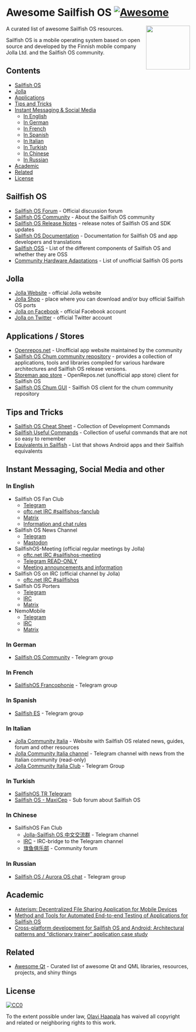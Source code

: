 # Awesome Sailfish OS [![Awesome](https://awesome.re/badge.svg)](https://awesome.re)

[<img src="sfos_fans.jpg" align="right" width="120">](https://sailfishos.org/community/)

A curated list of awesome Sailfish OS resources.

Sailfish OS is a mobile operating system based on open source and developed by the Finnish mobile company Jolla Ltd. and the Sailfish OS community.

## Contents

<!-- START doctoc generated TOC please keep comment here to allow auto update -->

<!-- DON'T EDIT THIS SECTION, INSTEAD RE-RUN doctoc TO UPDATE -->

* [Sailfish OS](#sailfish-os)
* [Jolla](#jolla)
* [Applications](#applications)
* [Tips and Tricks](#tips-and-tricks)
* [Instant Messaging & Social Media](#instant-messaging)
  * [In English](#in-english)
  * [In German](#in-german)
  * [In French](#in-french)
  * [In Spanish](#in-spanish)
  * [In Italian](#in-italian)
  * [In Turkish](#in-turkish)
  * [In Chinese](#in-chinese)
  * [In Russian](#in-russian)
* [Academic](#academic)
* [Related](#related)
* [License](#license)

<!-- END doctoc generated TOC please keep comment here to allow auto update -->

## Sailfish OS

* [Sailfish OS Forum](https://forum.sailfishos.org/) - Official discussion forum
* [Sailfish OS Community](https://sailfishos.org/community/) - About the Sailfish OS community
* [Sailfish OS Release Notes](https://forum.sailfishos.org/tag/release-notes) - release notes of Sailfish OS and SDK updates
* [Sailfish OS Documentation](https://docs.sailfishos.org/) - Documentation for Sailfish OS and app developers and translations
* [Sailfish OSS](https://wiki.merproject.org/wiki/SailfishOSS) - List of the different components of Sailfish OS and whether they are OSS
* [Community Hardware Adaptations](https://forum.sailfishos.org/t/community-hardware-adaptations/14081) - List of unofficial Sailfish OS ports

## Jolla
* [Jolla Website](https://jolla.com/) - official Jolla website
* [Jolla Shop](https://shop.jolla.com/) - place where you can download and/or buy official Sailfish OS ports
* [Jolla on Facebook](http://www.facebook.com/jollaofficial) - official Facebook account
* [Jolla on Twitter](http://twitter.com/jollahq) - official Twitter account

## Applications / Stores
* [Openrepos.net](https://openrepos.net/) - Unofficial app website maintained by the community
* [Sailfish OS Chum community repository](https://github.com/sailfishos-chum/main) - provides a collection of applications, tools and libraries compiled for various hardware architectures and Sailfish OS release versions.
* [Storeman app store](https://github.com/storeman-developers/harbour-storeman) - OpenRepos.net (unofficial app store) client for Sailfish OS
* [Sailfish OS Chum GUI](https://chumrpm.netlify.app/) - Sailfish OS client for the chum community repository 

## Tips and Tricks

* [Sailfish OS Cheat Sheet](https://sailfishos.org/wiki/Sailfish_OS_Cheat_Sheet) - Collection of Development Commands
* [Sailfish Useful Commands](https://github.com/olpeh/sailfish-useful-commands) -
  Collection of useful commands that are not so easy to remember
* [Equivalents in Sailfish](https://github.com/maidis/equivalentsinsailfish) - List that shows Android apps and their Sailfish equivalents

## Instant Messaging, Social Media and other

### In English

* Sailfish OS Fan Club
  * [Telegram](https://t.me/+KeJKDDA60uU2M2Q0)
  * [oftc.net IRC #sailfishos-fanclub](https://webchat.oftc.net/?channels=sailfishos-fanclub)
  * [Matrix](https://riot.im/app/#/room/#jfc:matrix.org)
  * [Information and chat rules](https://telegra.ph/Sailfish-OS-Fan-Club-05-19)
* Sailfish OS News Channel
  * [Telegram](https://t.me/sailfishosnews)
  * [Mastodon](https://mastodon.social/@sailfishosnews)
* SailfishOS-Meeting (official regular meetings by Jolla)
  * [oftc.net IRC #sailfishos-meeting](https://webchat.oftc.net/?channels=#sailfishos-meeting)
  * [Telegram READ-ONLY](https://t.me/joinchat/AAAAAFcbasJX67Fu-aGxxQ)
  * [Meeting announcements and information](https://forum.sailfishos.org/tag/community-meeting)
* Sailfish OS on IRC (official channel by Jolla)
  * [oftc.net IRC #sailfishos](https://webchat.oftc.net/?channels=sailfishos)
* Sailfish OS Porters
  * [Telegram](https://t.me/sailfishos_porters)
  * [IRC](https://kiwiirc.com/client/irc.freenode.net:+6697/#sailfishos-porters)
  * [Matrix](https://riot.im/app/#/room/#freenode_#sailfishos-porters:matrix.org)
* NemoMobile
  * [Telegram](https://t.me/NemoMobile)
  * [IRC](https://kiwiirc.com/client/irc.freenode.net:+6697/#NemoMobile)
  * [Matrix](https://riot.im/app/#/room/#freenode_#nemomobile:matrix.org)

### In German

* [Sailfish OS Community](https://t.me/joinchat/CCMYXQnxqdpVWVooiTdWTQ) - Telegram group

### In French

* [SailfishOS Francophonie](https://t.me/sfosfr) - Telegram group

### In Spanish

* [Sailfish ES](https://t.me/sailfish_es) - Telegram group

### In Italian

* [Jolla Community Italia](https://jollacommunity.it) - Website with Sailfish OS related news, guides, forum and other resources
* [Jolla Community Italia channel](https://t.me/jollait) - Telegram channel with news from the Italian community (read-only)
* [Jolla Community Italia Club](https://t.me/jollaitclub) - Telegram Group 

### In Turkish

* [SailfishOS TR Telegram](https://t.me/sailfishostr)
* [Sailfish OS - MaxiCep](https://www.maxicep.com/forum/kategori/sailfish-os.765/) - Sub forum about Sailfish OS

### In Chinese

* SailfishOS Fan Club
  * [Jolla-Sailfish OS 中文交流群](https://t.me/jollacn) - Telegram channel
  * [IRC](https://kiwiirc.com/client/irc.freenode.net:+6697/#jolla-cn) - IRC-bridge to the Telegram channel
  * [旗鱼俱乐部](https://sailfishos.club) - Community forum

### In Russian

* [Sailfish OS / Aurora OS chat](https://t.me/sailfishos) - Telegram group 

## Academic
* [Asterism: Decentralized File Sharing Application for Mobile Devices](https://www.researchgate.net/publication/330758943_Asterism_Decentralized_File_Sharing_Application_for_Mobile_Devices)
* [Method and Tools for Automated End-to-end Testing of Applications for Sailfish OS](https://dl.acm.org/citation.cfm?id=3180065)
* [Cross-platform development for Sailfish OS and Android: Architectural patterns and “dictionary trainer” application case study](https://ieeexplore.ieee.org/document/7892194)

## Related

* [Awesome Qt](https://github.com/mikalv/awesome-qt-qml/blob/master/README.md) -
  Curated list of awesome Qt and QML libraries, resources, projects, and shiny
  things

## License

[![CC0](http://mirrors.creativecommons.org/presskit/buttons/88x31/svg/cc-zero.svg)](https://creativecommons.org/publicdomain/zero/1.0/)

To the extent possible under law, [Olavi Haapala](https://github.com/olpeh) has waived all copyright and related or neighboring rights to this work.
